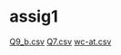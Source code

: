 # assig1
[Q9_b.csv](https://github.com/ajinkyabhandarge/assig1/files/9776307/Q9_b.csv)
[Q7.csv](https://github.com/ajinkyabhandarge/assig1/files/9776310/Q7.csv)
[wc-at.csv](https://github.com/ajinkyabhandarge/assig1/files/9776458/wc-at.csv)
